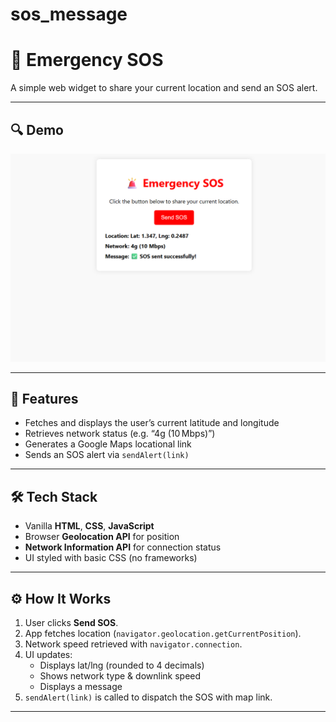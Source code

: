 # sos_message
# 🚨 Emergency SOS

A simple web widget to share your current location and send an SOS alert.

---

## 🔍 Demo

![Emergency SOS Widget Preview](./screenshot.png)

---

## 🧩 Features

- Fetches and displays the user’s current latitude and longitude  
- Retrieves network status (e.g. “4g (10 Mbps)”)  
- Generates a Google Maps locational link  
- Sends an SOS alert via `sendAlert(link)`  
  
---

## 🛠️ Tech Stack

- Vanilla **HTML**, **CSS**, **JavaScript**  
- Browser **Geolocation API** for position  
- **Network Information API** for connection status  
- UI styled with basic CSS (no frameworks)

---

## ⚙️ How It Works

1. User clicks **Send SOS**.  
2. App fetches location (`navigator.geolocation.getCurrentPosition`).  
3. Network speed retrieved with `navigator.connection`.  
4. UI updates:
   - Displays lat/lng (rounded to 4 decimals)  
   - Shows network type & downlink speed  
   - Displays a message  
5. `sendAlert(link)` is called to dispatch the SOS with map link.

---
